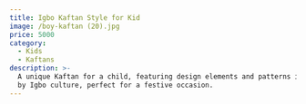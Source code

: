 ```yaml
---
title: Igbo Kaftan Style for Kid
image: /boy-kaftan (20).jpg
price: 5000
category:
  - Kids
  - Kaftans
description: >-
  A unique Kaftan for a child, featuring design elements and patterns inspired
  by Igbo culture, perfect for a festive occasion.
---
```


